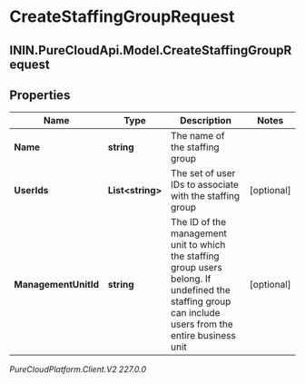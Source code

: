# CreateStaffingGroupRequest

## ININ.PureCloudApi.Model.CreateStaffingGroupRequest

## Properties

|Name | Type | Description | Notes|
|------------ | ------------- | ------------- | -------------|
| **Name** | **string** | The name of the staffing group | |
| **UserIds** | **List&lt;string&gt;** | The set of user IDs to associate with the staffing group | [optional] |
| **ManagementUnitId** | **string** | The ID of the management unit to which the staffing group users belong. If undefined the staffing group can include users from the entire business unit | [optional] |



_PureCloudPlatform.Client.V2 227.0.0_

